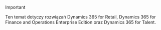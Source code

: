 > [!IMPORTANT]
> Ten temat dotyczy rozwiązań Dynamics 365 for Retail, Dynamics 365 for Finance and Operations Enterprise Edition oraz Dynamics 365 for Talent.
